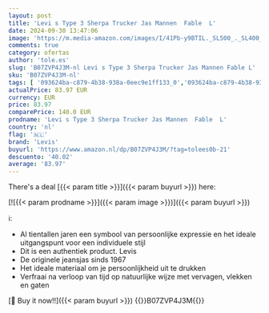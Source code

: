 ```yaml
---
layout: post
title: 'Levi s Type 3 Sherpa Trucker Jas Mannen  Fable  L'
date: 2024-09-30 13:47:06
image: 'https://m.media-amazon.com/images/I/41Pb-y9BTIL._SL500_._SL400_.jpg'
comments: true
category: ofertas
author: 'tole.es'
slug: 'B07ZVP4J3M-nl Levi s Type 3 Sherpa Trucker Jas Mannen Fable L'
sku: 'B07ZVP4J3M-nl'
tags: [ '093624ba-c879-4b38-938a-0eec9e1ff133_0','093624ba-c879-4b38-938a-0eec9e1ff133_4701','093624ba-c879-4b38-938a-0eec9e1ff133_5201','093624ba-c879-4b38-938a-0eec9e1ff133_8801','Arborist Merchandising Root','CML FGG','De nieuwe vader','Herenkleding','Herenmode','Jacks heren','Jassen, jacks & bodywarmers heren','Kleding, schoenen & sieraden','Kleding, schoenen en sieraden','Mens Streetwear','Self Service','Special Features Stores','levis','🇳🇱', ]
actualPrice: 83.97 EUR
currency: EUR
price: 83.97
comparePrice: 140.0 EUR
prodname: 'Levi s Type 3 Sherpa Trucker Jas Mannen  Fable  L'
country: 'nl'
flag: '🇳🇱'
brand: 'Levis'
buyurl: 'https://www.amazon.nl/dp/B07ZVP4J3M/?tag=tolees0b-21'
descuento: '40.02'
average: '83.97'
---
```


There's a deal [{{< param title >}}]({{< param buyurl >}})  here:

[![{{< param prodname >}}]({{< param image >}})]({{< param buyurl >}})

ℹ️:

- Al tientallen jaren een symbool van persoonlijke expressie en het ideale uitgangspunt voor een individuele stijl
- Dit is een authentiek product. Levis
- De originele jeansjas sinds 1967
- Het ideale materiaal om je persoonlijkheid uit te drukken
- Verfraai na verloop van tijd op natuurlijke wijze met vervagen, vlekken en gaten

[🛒 Buy it now!!]({{< param buyurl >}})
{{<world>}}B07ZVP4J3M{{</world>}}
